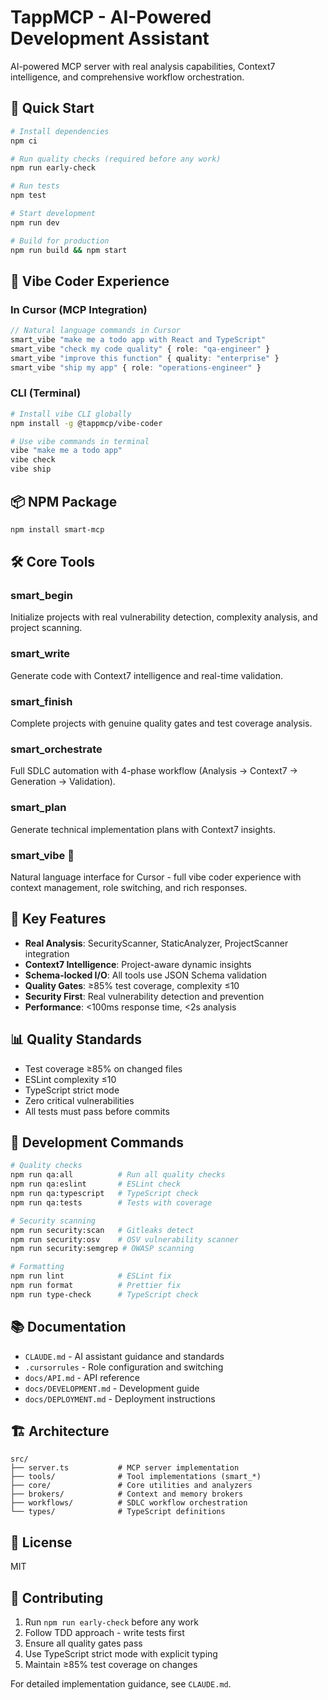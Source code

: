 # TappMCP - AI-Powered Development Assistant

AI-powered MCP server with real analysis capabilities, Context7 intelligence, and comprehensive workflow orchestration.

## 🚀 Quick Start

```bash
# Install dependencies
npm ci

# Run quality checks (required before any work)
npm run early-check

# Run tests
npm test

# Start development
npm run dev

# Build for production
npm run build && npm start
```

## 🎵 Vibe Coder Experience

### In Cursor (MCP Integration)
```typescript
// Natural language commands in Cursor
smart_vibe "make me a todo app with React and TypeScript"
smart_vibe "check my code quality" { role: "qa-engineer" }
smart_vibe "improve this function" { quality: "enterprise" }
smart_vibe "ship my app" { role: "operations-engineer" }
```

### CLI (Terminal)
```bash
# Install vibe CLI globally
npm install -g @tappmcp/vibe-coder

# Use vibe commands in terminal
vibe "make me a todo app"
vibe check
vibe ship
```

## 📦 NPM Package

```bash
npm install smart-mcp
```

## 🛠️ Core Tools

### smart_begin
Initialize projects with real vulnerability detection, complexity analysis, and project scanning.

### smart_write
Generate code with Context7 intelligence and real-time validation.

### smart_finish
Complete projects with genuine quality gates and test coverage analysis.

### smart_orchestrate
Full SDLC automation with 4-phase workflow (Analysis → Context7 → Generation → Validation).

### smart_plan
Generate technical implementation plans with Context7 insights.

### smart_vibe 🎵
Natural language interface for Cursor - full vibe coder experience with context management, role switching, and rich responses.

## 🎯 Key Features

- **Real Analysis**: SecurityScanner, StaticAnalyzer, ProjectScanner integration
- **Context7 Intelligence**: Project-aware dynamic insights
- **Schema-locked I/O**: All tools use JSON Schema validation
- **Quality Gates**: ≥85% test coverage, complexity ≤10
- **Security First**: Real vulnerability detection and prevention
- **Performance**: <100ms response time, <2s analysis

## 📊 Quality Standards

- Test coverage ≥85% on changed files
- ESLint complexity ≤10
- TypeScript strict mode
- Zero critical vulnerabilities
- All tests must pass before commits

## 🔧 Development Commands

```bash
# Quality checks
npm run qa:all          # Run all quality checks
npm run qa:eslint       # ESLint check
npm run qa:typescript   # TypeScript check
npm run qa:tests        # Tests with coverage

# Security scanning
npm run security:scan   # Gitleaks detect
npm run security:osv    # OSV vulnerability scanner
npm run security:semgrep # OWASP scanning

# Formatting
npm run lint            # ESLint fix
npm run format          # Prettier fix
npm run type-check      # TypeScript check
```

## 📚 Documentation

- `CLAUDE.md` - AI assistant guidance and standards
- `.cursorrules` - Role configuration and switching
- `docs/API.md` - API reference
- `docs/DEVELOPMENT.md` - Development guide
- `docs/DEPLOYMENT.md` - Deployment instructions

## 🏗️ Architecture

```
src/
├── server.ts           # MCP server implementation
├── tools/              # Tool implementations (smart_*)
├── core/               # Core utilities and analyzers
├── brokers/            # Context and memory brokers
├── workflows/          # SDLC workflow orchestration
└── types/              # TypeScript definitions
```

## 📄 License

MIT

## 🤝 Contributing

1. Run `npm run early-check` before any work
2. Follow TDD approach - write tests first
3. Ensure all quality gates pass
4. Use TypeScript strict mode with explicit typing
5. Maintain ≥85% test coverage on changes

For detailed implementation guidance, see `CLAUDE.md`.
